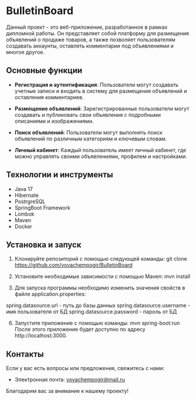 # BulletinBoard


  Данный проект - это веб-приложение, разработанное в рамках дипломной работы. Он представляет собой платформу для размещения объявлений о продаже товаров, а также позволяет пользователям создавать аккаунты, оставлять комментарии под объявлениями и многое другое.

## Основные функции
- **Регистрация и аутентификация**: Пользователи могут создавать учетные записи и входить в систему для размещения объявлений и оставления комментариев.

- **Размещение объявлений**: Зарегистрированные пользователи могут создавать и публиковать свои объявления с подробными описаниями и изображениями.

- **Поиск объявлений**: Пользователи могут выполнять поиск объявлений по различным категориям и ключевым словам.

- **Личный кабинет**: Каждый пользователь имеет личный кабинет, где можно управлять своими объявлениями, профилем и настройками.

## Технологии и инструменты
- Java 17
- Hibernate
- PostrgreSQL
- SpringBoot Framework
- Lombok
- Maven
- Docker

## Установка и запуск
1. Клонируйте репозиторий с помощью следующей команды: 
   git clone https://github.com/vovachempogir/BulletinBoard

3. Установите необходимые зависимости с помощью Maven:
  mvn install

5. Для запуска программы необходимо изменить значения свойств в файле application.properties:

spring.datasource.url - путь до базы данных
spring.datasource.username - имя пользователя от БД
spring.datasource.password - пароль от БД

6. Запустите приложение с помощью команды:
  mvn spring-boot:run
После этого приложение будет доступно по адресу http://localhost:3000.

## Контакты
Если у вас есть вопросы или предложения, свяжитесь с нами:
- Электронная почта: vovachempogir@mail.ru


Благодарим вас за внимание к нашему проекту!
